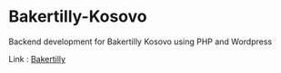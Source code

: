 # Bakertilly-Kosovo
Backend development for Bakertilly Kosovo using PHP and Wordpress

Link : <a href="http://bakertillykosovo.com" target="_blank">Bakertilly</a>
